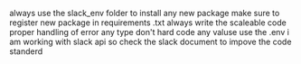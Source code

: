 always use the slack_env folder to install any new package
make sure to register new package in requirements .txt
always write the scaleable code
proper handling of error any type
don't hard code any valuse use the .env
i am working with slack api so check the slack document to impove the code standerd